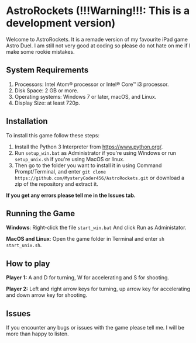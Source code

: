 # AstroRockets (!!!Warning!!!: This is a development version)

Welcome to AstroRockets. It is a remade version of my favourite iPad game Astro Duel. I am still not very good at coding so please do not hate on me if I make some rookie mistakes.

## System Requirements

  1. Processors: Intel Atom® processor or Intel® Core™ i3 processor.
  2. Disk Space: 2 GB or more.
  3. Operating systems: Windows 7 or later, macOS, and Linux.
  4. Display Size: at least 720p.

## Installation

To install this game follow these steps:

  1. Install the Python 3 Interpreter from <https://www.python.org/>.
  2. Run `setup_win.bat` as Administrator if you're using Windows or run `setup_unix.sh` if you're using MacOS or linux.
  3. Then go to the folder you want to install it in using Command Prompt/Terminal, and enter `git clone https://github.com/MysteryCoder456/AstroRockets.git` or download a zip of the repository and extract it.

**If you get any errors please tell me in the Issues tab.**

## Running the Game

**Windows**:
Right-click the file `start_win.bat` And click Run as Administator.

**MacOS and Linux**:
Open the game folder in Terminal and enter `sh start_unix.sh`.

## How to play

**Player 1:**
A and D for turning, W for accelerating and S for shooting.

**Player 2:**
Left and right arrow keys for turning, up arrow key for accelerating and down arrow key for shooting.

## Issues

If you encounter any bugs or issues with the game please tell me. I will be more than happy to listen.
